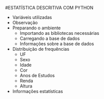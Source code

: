 #ESTATÍSTICA DESCRITIVA COM PYTHON
<ul>
 	<li>Variáveis utilizadas</li>
 	<li>Observação</li>
 	<li>Preparando o ambiente
<ul>
 	<li>Importando as bibliotecas necessárias</li>
 	<li>Carregando a base de dados</li>
 	<li>Informações sobre a base de dados</li>
</ul>
</li>
 	<li>Distribuição de frequências
<ul>
 	<li>UF</li>
 	<li>Sexo</li>
 	<li>Idade</li>
 	<li>Cor</li>
 	<li>Anos de Estudos</li>
 	<li>Renda</li>
 	<li>Altura</li>
</ul>
</li>
 	<li>Informações estatísticas</li>
</ul>
